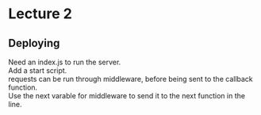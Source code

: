 # Lecture 2  

## Deploying  

Need an index.js to run the server.  
Add a start script.  
requests can be run through middleware, before being sent to the callback function.  
Use the next varable for middleware to send it to the next function in the line.  